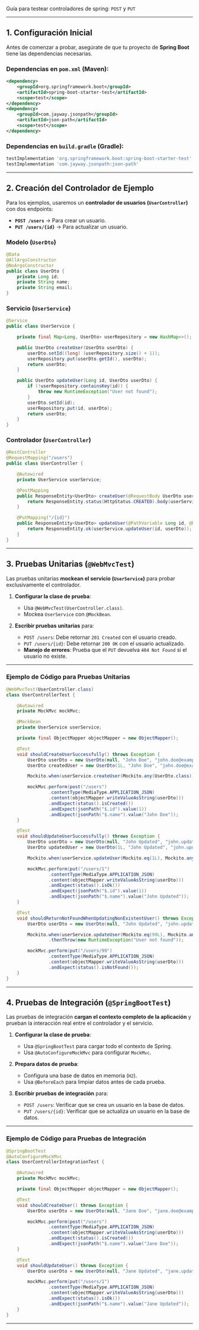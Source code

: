Guía para testear controladores de spring: `POST` y `PUT`

---

## **1. Configuración Inicial**

Antes de comenzar a probar, asegúrate de que tu proyecto de **Spring Boot** tiene las dependencias necesarias.

### **Dependencias en `pom.xml` (Maven)**:
```xml
<dependency>
    <groupId>org.springframework.boot</groupId>
    <artifactId>spring-boot-starter-test</artifactId>
    <scope>test</scope>
</dependency>
<dependency>
    <groupId>com.jayway.jsonpath</groupId>
    <artifactId>json-path</artifactId>
    <scope>test</scope>
</dependency>
```

### **Dependencias en `build.gradle` (Gradle)**:
```gradle
testImplementation 'org.springframework.boot:spring-boot-starter-test'
testImplementation 'com.jayway.jsonpath:json-path'
```

---

## **2. Creación del Controlador de Ejemplo**

Para los ejemplos, usaremos un **controlador de usuarios (`UserController`)** con dos endpoints:
- **`POST /users`** → Para crear un usuario.
- **`PUT /users/{id}`** → Para actualizar un usuario.

### **Modelo (`UserDto`)**
```java
@Data
@AllArgsConstructor
@NoArgsConstructor
public class UserDto {
    private Long id;
    private String name;
    private String email;
}
```

### **Servicio (`UserService`)**
```java
@Service
public class UserService {

    private final Map<Long, UserDto> userRepository = new HashMap<>();

    public UserDto createUser(UserDto userDto) {
        userDto.setId((long) (userRepository.size() + 1));
        userRepository.put(userDto.getId(), userDto);
        return userDto;
    }

    public UserDto updateUser(Long id, UserDto userDto) {
        if (!userRepository.containsKey(id)) {
            throw new RuntimeException("User not found");
        }
        userDto.setId(id);
        userRepository.put(id, userDto);
        return userDto;
    }
}
```

### **Controlador (`UserController`)**
```java
@RestController
@RequestMapping("/users")
public class UserController {

    @Autowired
    private UserService userService;

    @PostMapping
    public ResponseEntity<UserDto> createUser(@RequestBody UserDto userDto) {
        return ResponseEntity.status(HttpStatus.CREATED).body(userService.createUser(userDto));
    }

    @PutMapping("/{id}")
    public ResponseEntity<UserDto> updateUser(@PathVariable Long id, @RequestBody UserDto userDto) {
        return ResponseEntity.ok(userService.updateUser(id, userDto));
    }
}
```

---

## **3. Pruebas Unitarias (`@WebMvcTest`)**
Las pruebas unitarias **mockean el servicio (`UserService`)** para probar exclusivamente el controlador.

1. **Configurar la clase de prueba**:
   - Usa `@WebMvcTest(UserController.class)`.
   - Mockea `UserService` con `@MockBean`.

2. **Escribir pruebas unitarias** para:
   - `POST /users`: Debe retornar `201 Created` con el usuario creado.
   - `PUT /users/{id}`: Debe retornar `200 OK` con el usuario actualizado.
   - **Manejo de errores**: Prueba que el `PUT` devuelva `404 Not Found` si el usuario no existe.

---

### **Ejemplo de Código para Pruebas Unitarias**
```java
@WebMvcTest(UserController.class)
class UserControllerTest {

    @Autowired
    private MockMvc mockMvc;

    @MockBean
    private UserService userService;

    private final ObjectMapper objectMapper = new ObjectMapper();

    @Test
    void shouldCreateUserSuccessfully() throws Exception {
        UserDto userDto = new UserDto(null, "John Doe", "john.doe@example.com");
        UserDto createdUser = new UserDto(1L, "John Doe", "john.doe@example.com");

        Mockito.when(userService.createUser(Mockito.any(UserDto.class))).thenReturn(createdUser);

        mockMvc.perform(post("/users")
                .contentType(MediaType.APPLICATION_JSON)
                .content(objectMapper.writeValueAsString(userDto)))
                .andExpect(status().isCreated())
                .andExpect(jsonPath("$.id").value(1))
                .andExpect(jsonPath("$.name").value("John Doe"));
    }

    @Test
    void shouldUpdateUserSuccessfully() throws Exception {
        UserDto userDto = new UserDto(null, "John Updated", "john.updated@example.com");
        UserDto updatedUser = new UserDto(1L, "John Updated", "john.updated@example.com");

        Mockito.when(userService.updateUser(Mockito.eq(1L), Mockito.any(UserDto.class))).thenReturn(updatedUser);

        mockMvc.perform(put("/users/1")
                .contentType(MediaType.APPLICATION_JSON)
                .content(objectMapper.writeValueAsString(userDto)))
                .andExpect(status().isOk())
                .andExpect(jsonPath("$.id").value(1))
                .andExpect(jsonPath("$.name").value("John Updated"));
    }

    @Test
    void shouldReturnNotFoundWhenUpdatingNonExistentUser() throws Exception {
        UserDto userDto = new UserDto(null, "John Updated", "john.updated@example.com");

        Mockito.when(userService.updateUser(Mockito.eq(99L), Mockito.any(UserDto.class)))
                .thenThrow(new RuntimeException("User not found"));

        mockMvc.perform(put("/users/99")
                .contentType(MediaType.APPLICATION_JSON)
                .content(objectMapper.writeValueAsString(userDto)))
                .andExpect(status().isNotFound());
    }
}
```

---

## **4. Pruebas de Integración (`@SpringBootTest`)**
Las pruebas de integración **cargan el contexto completo de la aplicación** y prueban la interacción real entre el controlador y el servicio.

1. **Configurar la clase de prueba**:
   - Usa `@SpringBootTest` para cargar todo el contexto de Spring.
   - Usa `@AutoConfigureMockMvc` para configurar `MockMvc`.

2. **Prepara datos de prueba**:
   - Configura una base de datos en memoria (`H2`).
   - Usa `@BeforeEach` para limpiar datos antes de cada prueba.

3. **Escribir pruebas de integración** para:
   - `POST /users`: Verificar que se crea un usuario en la base de datos.
   - `PUT /users/{id}`: Verificar que se actualiza un usuario en la base de datos.

---

### **Ejemplo de Código para Pruebas de Integración**
```java
@SpringBootTest
@AutoConfigureMockMvc
class UserControllerIntegrationTest {

    @Autowired
    private MockMvc mockMvc;

    private final ObjectMapper objectMapper = new ObjectMapper();

    @Test
    void shouldCreateUser() throws Exception {
        UserDto userDto = new UserDto(null, "Jane Doe", "jane.doe@example.com");

        mockMvc.perform(post("/users")
                .contentType(MediaType.APPLICATION_JSON)
                .content(objectMapper.writeValueAsString(userDto)))
                .andExpect(status().isCreated())
                .andExpect(jsonPath("$.name").value("Jane Doe"));
    }

    @Test
    void shouldUpdateUser() throws Exception {
        UserDto userDto = new UserDto(null, "Jane Updated", "jane.updated@example.com");

        mockMvc.perform(put("/users/1")
                .contentType(MediaType.APPLICATION_JSON)
                .content(objectMapper.writeValueAsString(userDto)))
                .andExpect(status().isOk())
                .andExpect(jsonPath("$.name").value("Jane Updated"));
    }
}
```

---